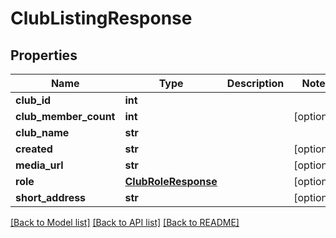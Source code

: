 # ClubListingResponse

## Properties
Name | Type | Description | Notes
------------ | ------------- | ------------- | -------------
**club_id** | **int** |  | 
**club_member_count** | **int** |  | [optional] 
**club_name** | **str** |  | 
**created** | **str** |  | [optional] 
**media_url** | **str** |  | [optional] 
**role** | [**ClubRoleResponse**](ClubRoleResponse.md) |  | [optional] 
**short_address** | **str** |  | [optional] 

[[Back to Model list]](../README.md#documentation-for-models) [[Back to API list]](../README.md#documentation-for-api-endpoints) [[Back to README]](../README.md)

